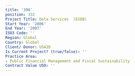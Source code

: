 ```yaml
---
title: '398'
position: 332
Project Title: Data Services  (ESDB)
Start Year: '2006'
End Year: '2007'
ISO3 Code: ''
Region: Global
Country: Global
Client/ Donor: USAID
Is Current Project? (true/false): ''
Practice Area:
- Public Financial Management and Fiscal Sustainability
Contract Value USD: ''
---
```



